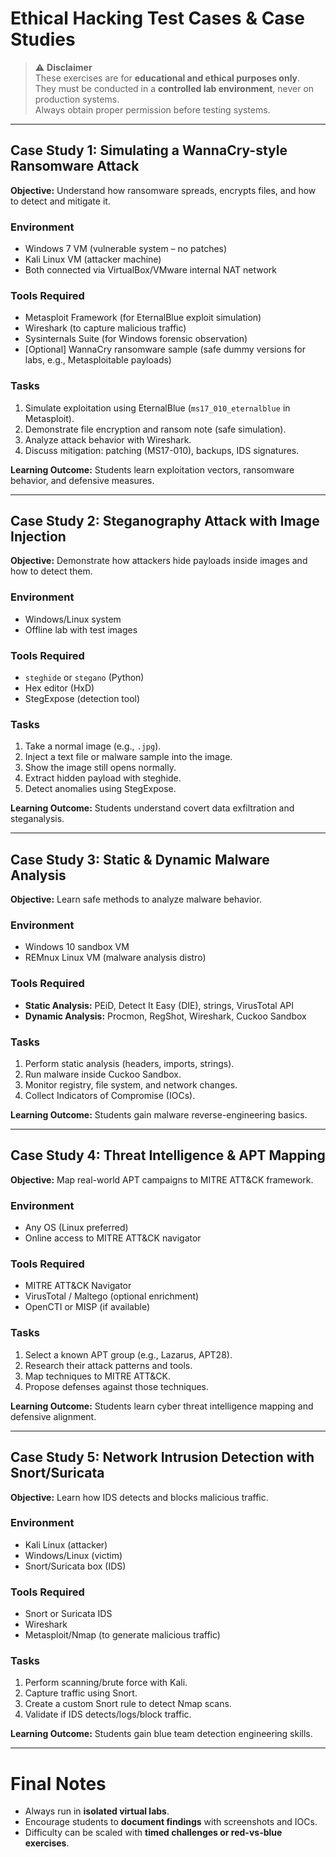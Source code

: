 # Ethical Hacking Test Cases & Case Studies

> ⚠️ **Disclaimer**  
> These exercises are for **educational and ethical purposes only**.  
> They must be conducted in a **controlled lab environment**, never on production systems.  
> Always obtain proper permission before testing systems.

---

## Case Study 1: Simulating a WannaCry-style Ransomware Attack

**Objective:** Understand how ransomware spreads, encrypts files, and how to detect and mitigate it.

### Environment
- Windows 7 VM (vulnerable system – no patches)  
- Kali Linux VM (attacker machine)  
- Both connected via VirtualBox/VMware internal NAT network  

### Tools Required
- Metasploit Framework (for EternalBlue exploit simulation)  
- Wireshark (to capture malicious traffic)  
- Sysinternals Suite (for Windows forensic observation)  
- [Optional] WannaCry ransomware sample (safe dummy versions for labs, e.g., Metasploitable payloads)  

### Tasks
1. Simulate exploitation using EternalBlue (`ms17_010_eternalblue` in Metasploit).  
2. Demonstrate file encryption and ransom note (safe simulation).  
3. Analyze attack behavior with Wireshark.  
4. Discuss mitigation: patching (MS17-010), backups, IDS signatures.  

**Learning Outcome:** Students learn exploitation vectors, ransomware behavior, and defensive measures.  

---

## Case Study 2: Steganography Attack with Image Injection

**Objective:** Demonstrate how attackers hide payloads inside images and how to detect them.  

### Environment
- Windows/Linux system  
- Offline lab with test images  

### Tools Required
- `steghide` or `stegano` (Python)  
- Hex editor (HxD)  
- StegExpose (detection tool)  

### Tasks
1. Take a normal image (e.g., `.jpg`).  
2. Inject a text file or malware sample into the image.  
3. Show the image still opens normally.  
4. Extract hidden payload with steghide.  
5. Detect anomalies using StegExpose.  

**Learning Outcome:** Students understand covert data exfiltration and steganalysis.  

---

## Case Study 3: Static & Dynamic Malware Analysis

**Objective:** Learn safe methods to analyze malware behavior.  

### Environment
- Windows 10 sandbox VM  
- REMnux Linux VM (malware analysis distro)  

### Tools Required
- **Static Analysis:** PEiD, Detect It Easy (DIE), strings, VirusTotal API  
- **Dynamic Analysis:** Procmon, RegShot, Wireshark, Cuckoo Sandbox  

### Tasks
1. Perform static analysis (headers, imports, strings).  
2. Run malware inside Cuckoo Sandbox.  
3. Monitor registry, file system, and network changes.  
4. Collect Indicators of Compromise (IOCs).  

**Learning Outcome:** Students gain malware reverse-engineering basics.  

---

## Case Study 4: Threat Intelligence & APT Mapping

**Objective:** Map real-world APT campaigns to MITRE ATT&CK framework.  

### Environment
- Any OS (Linux preferred)  
- Online access to MITRE ATT&CK navigator  

### Tools Required
- MITRE ATT&CK Navigator  
- VirusTotal / Maltego (optional enrichment)  
- OpenCTI or MISP (if available)  

### Tasks
1. Select a known APT group (e.g., Lazarus, APT28).  
2. Research their attack patterns and tools.  
3. Map techniques to MITRE ATT&CK.  
4. Propose defenses against those techniques.  

**Learning Outcome:** Students learn cyber threat intelligence mapping and defensive alignment.  

---

## Case Study 5: Network Intrusion Detection with Snort/Suricata

**Objective:** Learn how IDS detects and blocks malicious traffic.  

### Environment
- Kali Linux (attacker)  
- Windows/Linux (victim)  
- Snort/Suricata box (IDS)  

### Tools Required
- Snort or Suricata IDS  
- Wireshark  
- Metasploit/Nmap (to generate malicious traffic)  

### Tasks
1. Perform scanning/brute force with Kali.  
2. Capture traffic using Snort.  
3. Create a custom Snort rule to detect Nmap scans.  
4. Validate if IDS detects/logs/block traffic.  

**Learning Outcome:** Students gain blue team detection engineering skills.  

---

# Final Notes
- Always run in **isolated virtual labs**.  
- Encourage students to **document findings** with screenshots and IOCs.  
- Difficulty can be scaled with **timed challenges or red-vs-blue exercises**.  
